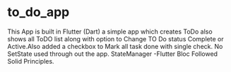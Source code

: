# to_do_app

This App is built in Flutter (Dart) a simple app which creates ToDo also shows all ToDO list along with 
option to Change TO Do status Complete or Active.Also added a checkbox to Mark all task done with single check.
No SetState used through out the app.
StateManager -Flutter Bloc
Followed Solid Principles.



